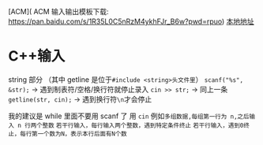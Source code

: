 [ACM](
ACM 输入输出模板下载: https://pan.baidu.com/s/1R35L0C5nRzM4ykhFJr_B6w?pwd=rpuo)
[本地地址](<../卡码网ACM模板/卡码网-ACM输入输出模板(C++,Java,Python,go,JS).pdf>)

# C++输入

string 部分
（其中 getline 是位于`#include <string>头文件里`）
`scanf("%s", &str);` -> 遇到制表符/空格/换行符就停止录入
`cin >> str;` -> 同上一条
`getline(str, cin);` -> 遇到换行符`\n`才会停止

我的建议是 while 里面不要用 scanf 了 用 `cin`
例如`多组数据,每组第⼀⾏为 n,之后输⼊ n ⾏两个整数`
`若⼲⾏输⼊，每⾏输⼊两个整数，遇到特定条件终⽌`
`若干行输入，遇到0终止，每行第一个数为N，表示本行后面有N个数`
